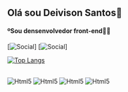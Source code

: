 ## Olá sou Deivison Santos👋
#### ºSou densenvolvedor front-end👨‍💻

[![Social](https://img.shields.io/badge/LinkedIn-0077B5?style=for-the-badge&logo=linkedin&logoColor=white)]
[![Social](https://img.shields.io/badge/Instagram-E4405F?style=for-the-badge&logo=instagram&logoColor=white)]

[![Top Langs](https://github-readme-stats.vercel.app/api/top-langs/?username=Deivison06&layout=compact)](https://github.com/anuraghazra/github-readme-stats)

<div style="display: inline_block"><br/>
<img aling="center" alt="Html5" src="https://img.shields.io/badge/HTML5-E34F26?style=for-the-badge&logo=html5&logoColor=white"/>
<img aling="center" alt="Html5" src="https://img.shields.io/badge/CSS3-1572B6?style=for-the-badge&logo=css3&logoColor=white"/>
<img aling="center" alt="Html5" src="https://img.shields.io/badge/JavaScript-F7DF1E?style=for-the-badge&logo=javascript&logoColor=black"/>
<img aling="center" alt="Html5" src="https://img.shields.io/badge/React-20232A?style=for-the-badge&logo=react&logoColor=61DAFB"/>

</div>
<br/>

